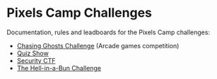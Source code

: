 # Pixels Camp Challenges

Documentation, rules and leadboards for the Pixels Camp challenges:

 * [Chasing Ghosts Challenge][1] (Arcade games competition)
 * [Quiz Show][2]
 * [Security CTF][3]
 * [The Hell-in-a-Bun Challenge][4]

[1]: https://github.com/PixelsCamp/challenges/blob/master/CHASING_GHOSTS.md
[2]: https://pixels-camp-challenges.herokuapp.com/
[3]: https://pixels-camp-security-ctf.herokuapp.com/
[4]: https://blog.pixels.camp/the-hell-in-a-bun-challenge-8a7bd3aa3b77#.7rlurj8j5

